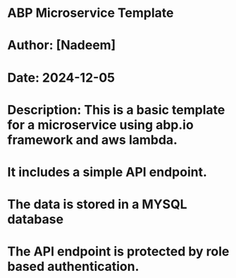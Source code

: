 # ABP Microservice Template
# Author: [Nadeem]
# Date: 2024-12-05
# Description: This is a basic template for a microservice using abp.io framework and aws lambda.
#              It includes a simple API endpoint.
#              The data is stored in a MYSQL database
#              The API endpoint is protected by role based authentication.



